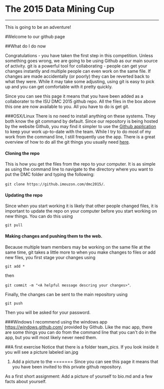 The 2015 Data Mining Cup
========================
* * * * * * * * * * * *

This is going to be an adventure!

#Welcome to our github page

##What do I do now

Congratulations - you have taken the first step in this competition.
Unless something goes wrong, we are going to be using Github as our main source of activity.
git is a powerful tool for collaborating - people can get your changes instantly and multiple people can even work on the same file.
If changes are made accidentally (or poorly) they can be reverted back to what they were.
While it may take some adjusting, using git is easy to pick up and you can get comfortable with it pretty quickly.

Since you can see this page it means that you have been added as a collaborater to the ISU DMC 2015 github repo.
All the files in the box above this one are now available to you. All you have to do is get git.

###OSX/Linux
There is no need to install anything on these systems. They both know the git command by default.
Since our repository is being hosted by the website Github, you may find it simpler to use the 
[Github application](https://mac.github.com/) to keep your work up-to-date with the team.
While I try to do most of my work from the command line, I still frequently use the app.
There is a great overview of how to do all the git things you usually 
need [here](http://rogerdudler.github.io/git-guide/).

#### Cloning the repo
This is how you get the files from the repo to your computer.
It is as simple as using the command line to navigate to the directory where you want to put the DMC folder and 
typing the following: 

`git clone https://github.imouzon.com/dmc2015/`.

#### Updating the repo
Since when you start working it is likely that other people changed files, 
it is important to update the repo on your computer before you start working on 
new things. You can do this using 

`git pull`

#### Making changes and pushing them to the web. 
Because multiple team members may be working on the same file at the same time, 
git takes a little more to when you make changes to files or add new files, 
you first stage your changes using 

`git add *` 

then 

`git commit -m "<A helpful message descring your changes>"`.

Finally, the changes can be sent to the main repository using 

`git push`

Then you will be asked for your password.

###Windows
I recommend using the windows app https://windows.github.com/ provided by Github.
Like the mac app, there are some things you can do from the command line that you can't do in the app,
but you will most likely never need them.

##A first exercise
Notice that there is a folder team_pics. If you look inside it you will see a picture labeled ian.jpg

1. Add a picture to the 
=======
Since you can see this page it means that you have been invited to this private github repository.

As a first short assignment: Add a picture of yourself to bio.md and a few facts about yourself.
